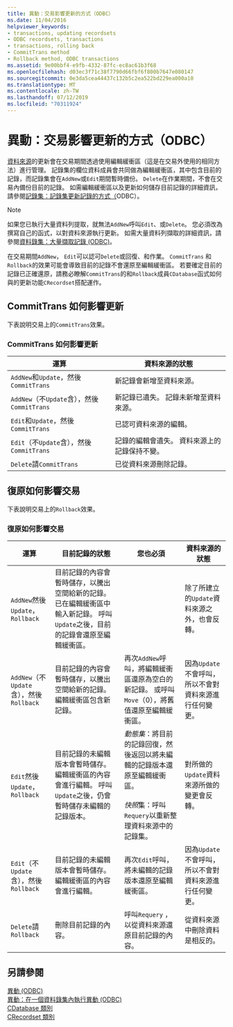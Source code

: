 ```yaml
---
title: 異動：交易影響更新的方式（ODBC）
ms.date: 11/04/2016
helpviewer_keywords:
- transactions, updating recordsets
- ODBC recordsets, transactions
- transactions, rolling back
- CommitTrans method
- Rollback method, ODBC transactions
ms.assetid: 9e00bbf4-e9fb-4332-87fc-ec8ac61b3f68
ms.openlocfilehash: d03ec3f71c38f7790d66fbf6f800b7647e080147
ms.sourcegitcommit: 0e3da5cea44437c132b5c2ea522bd229ea000a10
ms.translationtype: MT
ms.contentlocale: zh-TW
ms.lasthandoff: 07/12/2019
ms.locfileid: "70311924"
---
```

# <a name="transaction-how-transactions-affect-updates-odbc"></a>異動：交易影響更新的方式（ODBC）

[資料來源](../../data/odbc/data-source-odbc.md)的更新會在交易期間透過使用編輯緩衝區（這是在交易外使用的相同方法）進行管理。 記錄集的欄位資料成員會共同做為編輯緩衝區，其中包含目前的記錄，而記錄集會在`AddNew`或`Edit`期間暫時備份。 `Delete`在作業期間，不會在交易內備份目前的記錄。 如需編輯緩衝區以及更新如何儲存目前記錄的詳細資訊，請參閱[記錄集：記錄集更新記錄的方式（](../../data/odbc/recordset-how-recordsets-update-records-odbc.md)ODBC）。

> [!NOTE]
>  如果您已執行大量資料列提取，就無法`AddNew`呼叫`Edit`、或`Delete`。 您必須改為撰寫自己的函式，以對資料來源執行更新。 如需大量資料列擷取的詳細資訊，請參閱[資料錄集：大量擷取記錄 (ODBC)](../../data/odbc/recordset-fetching-records-in-bulk-odbc.md)。

在交易期間`AddNew`， `Edit`可以認可`Delete`或回復、和作業。 `CommitTrans` 和`Rollback`的效果可能會導致目前的記錄不會還原至編輯緩衝區。 若要確定目前的記錄已正確還原，請務必瞭解`CommitTrans`的和`Rollback`成員`CDatabase`函式如何與的更新功能`CRecordset`搭配運作。

##  <a name="_core_how_committrans_affects_updates"></a>CommitTrans 如何影響更新

下表說明交易上的`CommitTrans`效果。

### <a name="how-committrans-affects-updates"></a>CommitTrans 如何影響更新

|運算|資料來源的狀態|
|---------------|---------------------------|
|`AddNew`和`Update`，然後`CommitTrans`|新記錄會新增至資料來源。|
|`AddNew`（不`Update`含），然後`CommitTrans`|新記錄已遺失。 記錄未新增至資料來源。|
|`Edit`和`Update`，然後`CommitTrans`|已認可資料來源的編輯。|
|`Edit`（不`Update`含），然後`CommitTrans`|記錄的編輯會遺失。 資料來源上的記錄保持不變。|
|`Delete`請`CommitTrans`|已從資料來源刪除記錄。|

##  <a name="_core_how_rollback_affects_updates"></a>復原如何影響交易

下表說明交易上的`Rollback`效果。

### <a name="how-rollback-affects-transactions"></a>復原如何影響交易

|運算|目前記錄的狀態|您也必須|資料來源的狀態|
|---------------|------------------------------|-------------------|---------------------------|
|`AddNew`然後`Update`，`Rollback`|目前記錄的內容會暫時儲存，以騰出空間給新的記錄。 已在編輯緩衝區中輸入新記錄。 呼叫`Update`之後，目前的記錄會還原至編輯緩衝區。||除了所建立的`Update`資料來源之外，也會反轉。|
|`AddNew`（不`Update`含），然後`Rollback`|目前記錄的內容會暫時儲存，以騰出空間給新的記錄。 編輯緩衝區包含新記錄。|再次`AddNew`呼叫，將編輯緩衝區還原為空白的新記錄。 或呼叫`Move`（0），將舊值還原至編輯緩衝區。|因為`Update`不會呼叫，所以不會對資料來源進行任何變更。|
|`Edit`然後`Update`，`Rollback`|目前記錄的未編輯版本會暫時儲存。 編輯緩衝區的內容會進行編輯。 呼叫`Update`之後，仍會暫時儲存未編輯的記錄版本。|*動態集*：將目前的記錄回復，然後返回以將未編輯的記錄版本還原至編輯緩衝區。<br /><br /> *快照*集：呼叫`Requery`以重新整理資料來源中的記錄集。|對所做的`Update`資料來源所做的變更會反轉。|
|`Edit`（不`Update`含），然後`Rollback`|目前記錄的未編輯版本會暫時儲存。 編輯緩衝區的內容會進行編輯。|再次`Edit`呼叫，將未編輯的記錄版本還原至編輯緩衝區。|因為`Update`不會呼叫，所以不會對資料來源進行任何變更。|
|`Delete`請`Rollback`|刪除目前記錄的內容。|呼叫`Requery` ，以從資料來源還原目前記錄的內容。|從資料來源中刪除資料是相反的。|

## <a name="see-also"></a>另請參閱

[異動 (ODBC)](../../data/odbc/transaction-odbc.md)<br/>
[異動：在一個資料錄集內執行異動 (ODBC)](../../data/odbc/transaction-performing-a-transaction-in-a-recordset-odbc.md)<br/>
[CDatabase 類別](../../mfc/reference/cdatabase-class.md)<br/>
[CRecordset 類別](../../mfc/reference/crecordset-class.md)
